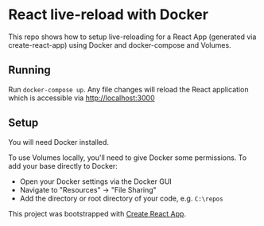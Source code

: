 # React live-reload with Docker

This repo shows how to setup live-reloading for a React App (generated via create-react-app) using Docker and docker-compose and Volumes. 

## Running
Run `docker-compose up`. Any file changes will reload the React application which is accessible via [http://localhost:3000](http://localhost:3000) 


## Setup
You will need Docker installed. 

To use Volumes locally, you'll need to give Docker some permissions. To add your base directly to Docker:

- Open your Docker settings via the Docker GUI
- Navigate to "Resources" -> "File Sharing" 
- Add the directory or root directory of your code, e.g. `C:\repos`

This project was bootstrapped with [Create React App](https://github.com/facebook/create-react-app).
